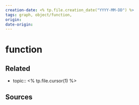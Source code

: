 ```yaml
---
creation-date: <% tp.file.creation_date("YYYY-MM-DD") %>
tags: graph, object/function,
origin: 
date-origin:
---
```

# function

## Related
- topic:: <% tp.file.cursor(1) %>

## Sources